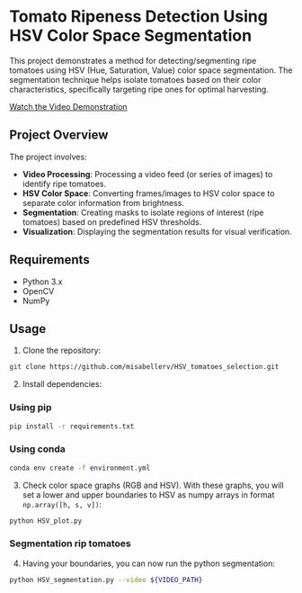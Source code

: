 # Tomato Ripeness Detection Using HSV Color Space Segmentation

This project demonstrates a method for detecting/segmenting ripe tomatoes using HSV (Hue, Saturation, Value) color space segmentation. The segmentation technique helps isolate tomatoes based on their color characteristics, specifically targeting ripe ones for optimal harvesting.

[Watch the Video Demonstration](https://github.com/misabellerv/HSV_tomatoes_selection/raw/main/videos/output_video.mp4)

## Project Overview

The project involves:

- **Video Processing**: Processing a video feed (or series of images) to identify ripe tomatoes.
- **HSV Color Space**: Converting frames/images to HSV color space to separate color information from brightness.
- **Segmentation**: Creating masks to isolate regions of interest (ripe tomatoes) based on predefined HSV thresholds.
- **Visualization**: Displaying the segmentation results for visual verification.

## Requirements

- Python 3.x
- OpenCV
- NumPy

## Usage

1. Clone the repository:
```bash
git clone https://github.com/misabellerv/HSV_tomatoes_selection.git
```
2. Install dependencies:
### Using pip
```bash
pip install -r requirements.txt
```
### Using conda 
```bash
conda env create -f environment.yml
```
3. Check color space graphs (RGB and HSV). With these graphs, you will set a lower and upper boundaries to HSV as numpy arrays in format `np.array([h, s, v])`:
```bash
python HSV_plot.py
```
### Segmentation rip tomatoes
4. Having your boundaries, you can now run the python segmentation:
```bash
python HSV_segmentation.py --video ${VIDEO_PATH}
```


   

